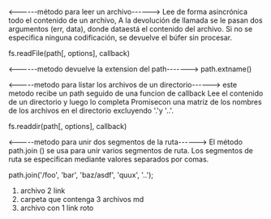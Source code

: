 <------método para leer un archivo------>
Lee de forma asincrónica todo el contenido de un archivo,
A la devolución de llamada se le pasan dos argumentos (err, data), 
donde dataestá el contenido del archivo.
Si no se especifica ninguna codificación, se devuelve el búfer sin procesar.

fs.readFile(path[, options], callback)

<------metodo devuelve la extension del path------->
path.extname()

<-----metodo para listar los archivos de un directorio------>
este metodo recibe un path seguido de una funcion de callback
Lee el contenido de un directorio y luego lo completa Promisecon
una matriz de los nombres de los archivos en el directorio excluyendo '.'y '..'.

fs.readdir(path[, options], callback)

<-----metodo para unir dos segmentos de la ruta------>
El método path.join () se usa para unir varios segmentos de 
ruta. Los segmentos de ruta se especifican 
mediante valores separados por comas.

path.join('/foo', 'bar', 'baz/asdf', 'quux', '..');

1. archivo 2 link 
2. carpeta que contenga 3 archivos md
3. archivo con 1 link roto
